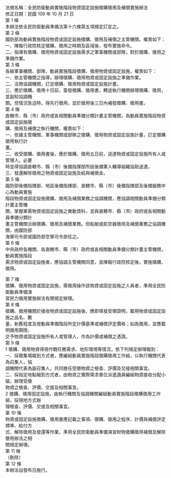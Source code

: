 法規名稱：全民防衛動員實施階段物資固定設施徵購徵用及補償實施辦法  
修正日期：民國 109 年 10 月 21 日  
第 1 條  
本辦法依全民防衛動員準備法第十六條第五項規定訂定之。  
第 2 條  
國防部為動員實施階段物資或固定設施徵購、徵用及補償之主管機關，權責如下：  
一、陳報行政院核定徵購、徵用之時期及區域後，發布實施命令。  
二、指導有徵購、徵用物資或固定設施需求之軍事機關或部隊，對於徵購、徵用之準備作業。  
第 3 條  
各級軍事機關、部隊，動員實施階段徵購、徵用物資或固定設施，權責如下：  
一、依主管機關之指導，辦理徵購、徵用物資或固定設施之準備作業。  
二、洽商協調機關，訂定徵購、徵用物資或固定設施計畫。  
三、應於徵購、徵用十日前，簽發徵購、徵用書，轉送執行機關辦理徵購、徵用，並副知協調機  
關。但情況急迫時，得先行徵用，並於徵用後三日內補發徵購、徵用書。  
第 4 條  
直轄市、縣（市）政府或各相關動員準備分類計畫主管機關，為動員實施階段物資或固定設施徵  
購、徵用及補償之執行機關，權責如下：  
一、依據主管機關、軍事機關或部隊之徵購、徵用物資或固定設施計畫，訂定徵購徵用執行計  
畫。  
二、收受徵購、徵用書後，應於徵購、徵用五日前，送達物資或固定設施所有人或管理人。必要  
時並得協調直轄市、縣（市）後備指揮部所設後備軍人輔導組織協助送達。  
三、發還解除徵用之物資或固定設施及給與補償金。  
第 5 條  
國防部後備指揮部、地區後備指揮部、直轄市、縣（市）後備指揮部及後備服務中心為動員實施  
階段物資或固定設施徵購、徵用及補償業務之協調機關，應協調相關動員準備分類計畫主管機  
關，掌握軍需物資或固定設施之異動資料，並與直轄市、縣（市）政府或各相關動員準備分類計  
畫主管機關洽辦徵購、徵用及補償業務。但船舶或航空器徵用及補償業務之協調機關，由國防部  
海軍司令部或國防部空軍司令部任之。  
第 6 條  
中央政府各機關、各直轄市、縣（市）政府或各相關動員準備分類計畫主管機關，動員實施階段  
需求物資或固定設施者，應協調主管機關同意，並陳報行政院核定後，實施徵購、徵用。  


第 7 條  
徵購、徵用物資或固定設施，需徵用操作該物資或固定設施之人員者，準用全民防衛動員準備演  
習民力徵用實施辦法有關規定辦理。  
第 8 條  
徵購、徵用機關於接收物資或固定設施後，應即填發受領證明，載明物資或固定設施之品名、數  
量，新舊程度及按動員準備階段所定計價基準或補償評定價格；如為徵用，並應載明徵用期限，  
交予物資或固定設施所有人或管理人，作為計價或補償之憑證。  
第 9 條  
1 徵購、徵用物資得視作戰任務需求、地形環境等情況，依下列規定辦理報到：  
一、採徵集場報到方式者，應編組動員實施階段徵購徵用工作組，以執行機關代表為召集人，協  
調機關代表為副召集人，共同擔任受徵物資之檢查、評價及交接相關事宜。  
二、採指定地點報到方式者，由物資之實際需求單位派遣適員編組物資接收分配小組，辦理受徵  
物資之檢查、評價、交接及相關事宜。  
2 徵購、徵用固定設施，由執行機關及協調機關編組動員實施階段徵購徵用工作組，採現地方式辦  
理檢查、評價、交接及相關事宜。  
第 10 條  
物資或固定設施徵購、徵用書應記載之事項、徵購、徵用之程序、計價與補償評定標準、給付方  
式、解除徵用及發還等作業，準用全民防衛動員準備演習財物徵購徵用補償及解除徵用辦法之相  
關規定辦理。  
第 11 條  
（刪除）  
第 12 條  
本辦法自發布日施行。  


